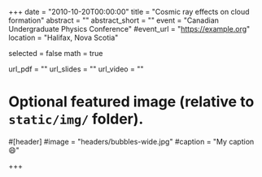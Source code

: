+++
date = "2010-10-20T00:00:00"
title = "Cosmic ray effects on cloud formation"
abstract = ""
abstract_short = ""
event = "Canadian Undergraduate Physics Conference"
#event_url = "https://example.org"
location = "Halifax, Nova Scotia"

selected = false
math = true

url_pdf = ""
url_slides = ""
url_video = ""

# Optional featured image (relative to `static/img/` folder).
#[header]
#image = "headers/bubbles-wide.jpg"
#caption = "My caption :smile:"

+++

